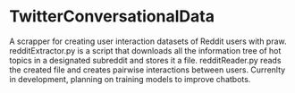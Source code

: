 # TwitterConversationalData
A scrapper for creating user interaction datasets of Reddit users with praw. redditExtractor.py is a script that downloads all the information tree of hot topics in a designated subreddit and stores it a file. 
redditReader.py reads the created file and creates pairwise interactions between users. Currenlty in development, planning on training models to improve chatbots.
